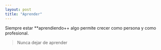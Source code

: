 ```yaml
---
layout: post
title: "Aprender"
---
```


Siempre estar **aprendiendo++ algo<!--more--> permite crecer como persona y como profesional.

> Nunca dejar de aprender
